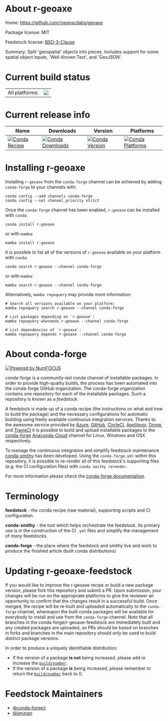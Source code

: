 About r-geoaxe
==============

Home: https://github.com/ropenscilabs/geoaxe

Package license: MIT

Feedstock license: [BSD-3-Clause](https://github.com/conda-forge/r-geoaxe-feedstock/blob/main/LICENSE.txt)

Summary: Split 'geospatial' objects into pieces. Includes support for some spatial object inputs, 'Well-Known Text', and 'GeoJSON'.

Current build status
====================


<table><tr><td>All platforms:</td>
    <td>
      <a href="https://dev.azure.com/conda-forge/feedstock-builds/_build/latest?definitionId=7998&branchName=main">
        <img src="https://dev.azure.com/conda-forge/feedstock-builds/_apis/build/status/r-geoaxe-feedstock?branchName=main">
      </a>
    </td>
  </tr>
</table>

Current release info
====================

| Name | Downloads | Version | Platforms |
| --- | --- | --- | --- |
| [![Conda Recipe](https://img.shields.io/badge/recipe-r--geoaxe-green.svg)](https://anaconda.org/conda-forge/r-geoaxe) | [![Conda Downloads](https://img.shields.io/conda/dn/conda-forge/r-geoaxe.svg)](https://anaconda.org/conda-forge/r-geoaxe) | [![Conda Version](https://img.shields.io/conda/vn/conda-forge/r-geoaxe.svg)](https://anaconda.org/conda-forge/r-geoaxe) | [![Conda Platforms](https://img.shields.io/conda/pn/conda-forge/r-geoaxe.svg)](https://anaconda.org/conda-forge/r-geoaxe) |

Installing r-geoaxe
===================

Installing `r-geoaxe` from the `conda-forge` channel can be achieved by adding `conda-forge` to your channels with:

```
conda config --add channels conda-forge
conda config --set channel_priority strict
```

Once the `conda-forge` channel has been enabled, `r-geoaxe` can be installed with `conda`:

```
conda install r-geoaxe
```

or with `mamba`:

```
mamba install r-geoaxe
```

It is possible to list all of the versions of `r-geoaxe` available on your platform with `conda`:

```
conda search r-geoaxe --channel conda-forge
```

or with `mamba`:

```
mamba search r-geoaxe --channel conda-forge
```

Alternatively, `mamba repoquery` may provide more information:

```
# Search all versions available on your platform:
mamba repoquery search r-geoaxe --channel conda-forge

# List packages depending on `r-geoaxe`:
mamba repoquery whoneeds r-geoaxe --channel conda-forge

# List dependencies of `r-geoaxe`:
mamba repoquery depends r-geoaxe --channel conda-forge
```


About conda-forge
=================

[![Powered by
NumFOCUS](https://img.shields.io/badge/powered%20by-NumFOCUS-orange.svg?style=flat&colorA=E1523D&colorB=007D8A)](https://numfocus.org)

conda-forge is a community-led conda channel of installable packages.
In order to provide high-quality builds, the process has been automated into the
conda-forge GitHub organization. The conda-forge organization contains one repository
for each of the installable packages. Such a repository is known as a *feedstock*.

A feedstock is made up of a conda recipe (the instructions on what and how to build
the package) and the necessary configurations for automatic building using freely
available continuous integration services. Thanks to the awesome service provided by
[Azure](https://azure.microsoft.com/en-us/services/devops/), [GitHub](https://github.com/),
[CircleCI](https://circleci.com/), [AppVeyor](https://www.appveyor.com/),
[Drone](https://cloud.drone.io/welcome), and [TravisCI](https://travis-ci.com/)
it is possible to build and upload installable packages to the
[conda-forge](https://anaconda.org/conda-forge) [Anaconda-Cloud](https://anaconda.org/)
channel for Linux, Windows and OSX respectively.

To manage the continuous integration and simplify feedstock maintenance
[conda-smithy](https://github.com/conda-forge/conda-smithy) has been developed.
Using the ``conda-forge.yml`` within this repository, it is possible to re-render all of
this feedstock's supporting files (e.g. the CI configuration files) with ``conda smithy rerender``.

For more information please check the [conda-forge documentation](https://conda-forge.org/docs/).

Terminology
===========

**feedstock** - the conda recipe (raw material), supporting scripts and CI configuration.

**conda-smithy** - the tool which helps orchestrate the feedstock.
                   Its primary use is in the construction of the CI ``.yml`` files
                   and simplify the management of *many* feedstocks.

**conda-forge** - the place where the feedstock and smithy live and work to
                  produce the finished article (built conda distributions)


Updating r-geoaxe-feedstock
===========================

If you would like to improve the r-geoaxe recipe or build a new
package version, please fork this repository and submit a PR. Upon submission,
your changes will be run on the appropriate platforms to give the reviewer an
opportunity to confirm that the changes result in a successful build. Once
merged, the recipe will be re-built and uploaded automatically to the
`conda-forge` channel, whereupon the built conda packages will be available for
everybody to install and use from the `conda-forge` channel.
Note that all branches in the conda-forge/r-geoaxe-feedstock are
immediately built and any created packages are uploaded, so PRs should be based
on branches in forks and branches in the main repository should only be used to
build distinct package versions.

In order to produce a uniquely identifiable distribution:
 * If the version of a package **is not** being increased, please add or increase
   the [``build/number``](https://docs.conda.io/projects/conda-build/en/latest/resources/define-metadata.html#build-number-and-string).
 * If the version of a package **is** being increased, please remember to return
   the [``build/number``](https://docs.conda.io/projects/conda-build/en/latest/resources/define-metadata.html#build-number-and-string)
   back to 0.

Feedstock Maintainers
=====================

* [@conda-forge/r](https://github.com/conda-forge/r/)
* [@jenzopr](https://github.com/jenzopr/)

